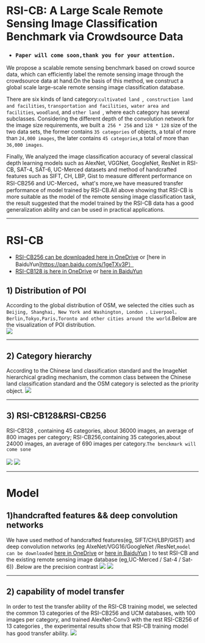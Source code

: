 # RSI-CB: A Large Scale Remote Sensing Image Classification Benchmark via Crowdsource Data
 
 * ### `Paper will come soon,thank you for your attention.`
 

 We propose a scalable remote sensing benchmark based on crowd source data, which can efficiently label the remote sensing image through the crowdsource data at hand.On the basis of this method, we construct a global scale large-scale remote sensing image classification database. 
 
There are six kinds of land category:`cultivated land `,` construction land and facilities`, `transportation and facilities`,` water area and facilities`, `woodland`, and `other land `, where each category has several subclasses. Considering the different depth of the convolution network for the image size requirements, we built a` 256 * 256` and `128 * 128` size of the two data sets, the former contains `35 categories` of objects, a total of more than `24,000 images`, the later contains `45 categories`,a total of more than `36,000 images`. 
 
Finally, We analyzed the image classification accuracy of several classical depth learning models such as AlexNet, VGGNet, GoogleNet, ResNet in RSI-CB, SAT-4, SAT-6, UC-Merced datasets and method of handcrafted features such as SIFT, CH, LBP, Gist to measure different performance on RSI-CB256 and UC-Merced，what's more,we have measured transfer performance of model trained by RSI-CB.All above showing that RSI-CB is more suitable as the model of the remote sensing image classification task, the result suggested that the model trained by the RSI-CB data has a good generalization ability and can be used in practical applications.

----
RSI-CB
====
* [RSI-CB256 can be downloaded here in OneDrive](https://1drv.ms/u/s!Am218i8VSQEBaTyXDc-zA56zPv4) or [here in BaiduYun]https://pan.baidu.com/s/1geTXv3P）
* [RSI-CB128 is here in OneDrive](https://1drv.ms/u/s!Auv9HKTH1GC9jBbv-XzBFyMegqlL) or [here in BaiduYun](https://pan.baidu.com/s/1bpIQ0IN)
## 1) Distribution of POI

According to the global distribution of OSM, we selected the cities such as `Beijing, Shanghai, New York and Washington, London ，Liverpool，Berlin,Tokyo,Paris,Toronto and other cities around the world`.Below are the visualization of POI distribution.<br>
         ![](https://github.com/wzx918/test/blob/master/osm%E5%88%86%E5%B8%83%E5%9B%BE.png)

----
## 2) Category hierarchy

According to the Chinese land classification standard and the ImageNet hierarchical grading mechanism, the common class between the Chinese land classification standard and the OSM category is selected as the priority object.
  ![](https://github.com/wzx918/test/blob/master/%E5%88%86%E5%B1%82%E5%88%86%E7%BA%A7.png)

-----
## 3) RSI-CB128&RSI-CB256

RSI-CB128 , containing 45 categories, about 36000 images, an average of 800 images per category; RSI-CB256,containing 35 categories,about 24000 images, an average of 690 images per category.`The benckmark will come sone`<br>  
                 ![](https://github.com/wzx918/test/blob/master/%E6%95%B0%E9%87%8F%E5%88%86%E5%B8%83.png)
                                   ![](https://github.com/wzx918/test/blob/master/128%E6%A0%B7%E6%9C%AC%E5%9B%BE.png)
                 
-----
Model
====
## 1)handcrafted features && deep convolution networks
We have used method of handcrafted features(eg, SIFT/CH/LBP/GIST) and deep convolution networks (eg AlxeNet/VGG16/GoogleNet /ResNet,`model can be downloaded` [here in OneDrive](https://1drv.ms/f/s!Auv9HKTH1GC9a-SqCjiPVgGpI-0) or [here in BaiduYun](https://pan.baidu.com/s/1gfcePUV) ) to test RSI-CB and the existing remote sensing image database (eg,UC-Merced / Sat-4 / Sat-6)) .Below are the precision contrast 
                 ![](https://github.com/wzx918/test/blob/master/%E4%BC%A0%E7%BB%9F%E6%96%B9%E6%B3%95%E7%BB%93%E6%9E%9C.png)
                     ![](https://github.com/wzx918/test/blob/master/dl%E6%96%B9%E6%B3%95%E7%BB%93%E6%9E%9C.png)
                    
----
## 2) capability of model transfer
In order to test the transfer ability of the RSI-CB training model, we selected the common 13 categories of the RSI-CB256 and UCM databases, with 100 images per category, and trained AlexNet-Conv3 with the rest RSI-CB256 of 13 categories , the experimental results show that RSI-CB training model has good transfer ability.
                      ![](https://github.com/wzx918/test/blob/master/%E8%BF%81%E7%A7%BB%E8%83%BD%E5%8A%9B%E6%B5%8B%E8%AF%95.png)
